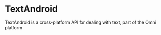 # TextAndroid
 
TextAndroid is a cross-platform API for dealing with text, part of the Omni platform
